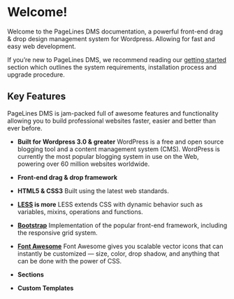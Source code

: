 # Welcome! #

Welcome to the PageLines DMS documentation, a powerful front-end drag & drop design management system for Wordpress. Allowing for fast and easy web development.

If you’re new to PageLines DMS, we recommend reading our [getting started](http://docs.pagelines.com/getting-started) section which outlines the system requirements, installation process and upgrade procedure.

## Key Features ##

PageLines DMS is jam-packed full of awesome features and functionality allowing you to build professional websites faster, easier and better than ever before.

* __Built for Wordpress 3.0 & greater__
WordPress is a free and open source blogging tool and a content management system (CMS). WordPress is currently the most popular blogging system in use on the Web, powering over 60 million websites worldwide.

* __Front-end drag & drop framework__

* __HTML5 & CSS3__
Built using the latest web standards.

* __[LESS](http://lesscss.org/) is more__
LESS extends CSS with dynamic behavior such as variables, mixins, operations and functions.

* __[Bootstrap](http://twitter.github.io/bootstrap/)__
Implementation of the popular front-end framework, including the responsive grid system.

* __[Font Awesome](http://fortawesome.github.io/Font-Awesome/)__
Font Awesome gives you scalable vector icons that can instantly be customized — size, color, drop shadow, and anything that can be done with the power of CSS.

* __Sections__

* __Custom Templates__
